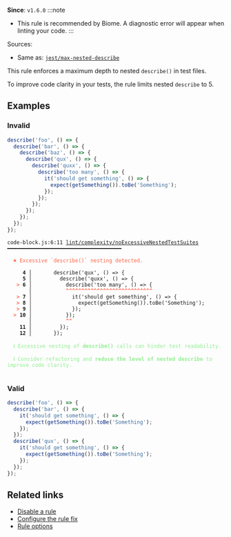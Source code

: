 **Since**: `v1.6.0`
:::note
- This rule is recommended by Biome. A diagnostic error will appear when linting your code.
:::

Sources: 
- Same as: <a href="https://github.com/jest-community/eslint-plugin-jest/blob/main/docs/rules/max-nested-describe.md" target="_blank"><code>jest/max-nested-describe</code></a>

This rule enforces a maximum depth to nested `describe()` in test files.

To improve code clarity in your tests, the rule limits nested `describe` to 5.

## Examples

### Invalid

```js
describe('foo', () => {
  describe('bar', () => {
    describe('baz', () => {
      describe('qux', () => {
        describe('quxx', () => {
          describe('too many', () => {
            it('should get something', () => {
              expect(getSomething()).toBe('Something');
            });
          });
        });
      });
    });
  });
});
```

<pre class="language-text"><code class="language-text">code-block.js:6:11 <a href="https://biomejs.dev/linter/rules/no-excessive-nested-test-suites">lint/complexity/noExcessiveNestedTestSuites</a> ━━━━━━━━━━━━━━━━━━━━━━━━━━━━━━━━━━━━━<br /><br /><strong><span style="color: Tomato;">  </span></strong><strong><span style="color: Tomato;">✖</span></strong> <span style="color: Tomato;">Excessive `describe()` nesting detected.</span><br />  <br />     <strong>4 │ </strong>      describe('qux', () =&gt; {<br />     <strong>5 │ </strong>        describe('quxx', () =&gt; {<br />   <strong><span style="color: Tomato;">&gt;</span></strong> <strong>6 │ </strong>          describe('too many', () =&gt; {<br />    <strong>   │ </strong>          <strong><span style="color: Tomato;">^</span></strong><strong><span style="color: Tomato;">^</span></strong><strong><span style="color: Tomato;">^</span></strong><strong><span style="color: Tomato;">^</span></strong><strong><span style="color: Tomato;">^</span></strong><strong><span style="color: Tomato;">^</span></strong><strong><span style="color: Tomato;">^</span></strong><strong><span style="color: Tomato;">^</span></strong><strong><span style="color: Tomato;">^</span></strong><strong><span style="color: Tomato;">^</span></strong><strong><span style="color: Tomato;">^</span></strong><strong><span style="color: Tomato;">^</span></strong><strong><span style="color: Tomato;">^</span></strong><strong><span style="color: Tomato;">^</span></strong><strong><span style="color: Tomato;">^</span></strong><strong><span style="color: Tomato;">^</span></strong><strong><span style="color: Tomato;">^</span></strong><strong><span style="color: Tomato;">^</span></strong><strong><span style="color: Tomato;">^</span></strong><strong><span style="color: Tomato;">^</span></strong><strong><span style="color: Tomato;">^</span></strong><strong><span style="color: Tomato;">^</span></strong><strong><span style="color: Tomato;">^</span></strong><strong><span style="color: Tomato;">^</span></strong><strong><span style="color: Tomato;">^</span></strong><strong><span style="color: Tomato;">^</span></strong><strong><span style="color: Tomato;">^</span></strong><strong><span style="color: Tomato;">^</span></strong><br />   <strong><span style="color: Tomato;">&gt;</span></strong> <strong>7 │ </strong>            it('should get something', () =&gt; {<br />   <strong><span style="color: Tomato;">&gt;</span></strong> <strong>8 │ </strong>              expect(getSomething()).toBe('Something');<br />   <strong><span style="color: Tomato;">&gt;</span></strong> <strong>9 │ </strong>            });<br /><strong><span style="color: Tomato;">  </span></strong><strong><span style="color: Tomato;">&gt;</span></strong> <strong>10 │ </strong>          });<br />    <strong>   │ </strong>          <strong><span style="color: Tomato;">^</span></strong><strong><span style="color: Tomato;">^</span></strong><br />    <strong>11 │ </strong>        });<br />    <strong>12 │ </strong>      });<br />  <br /><strong><span style="color: lightgreen;">  </span></strong><strong><span style="color: lightgreen;">ℹ</span></strong> <span style="color: lightgreen;">Excessive nesting of </span><span style="color: lightgreen;"><strong>describe()</strong></span><span style="color: lightgreen;"> calls can hinder test readability.</span><br />  <br /><strong><span style="color: lightgreen;">  </span></strong><strong><span style="color: lightgreen;">ℹ</span></strong> <span style="color: lightgreen;">Consider refactoring and </span><span style="color: lightgreen;"><strong>reduce the level of nested describe</strong></span><span style="color: lightgreen;"> to improve code clarity.</span><br />  <br /></code></pre>

### Valid

```js
describe('foo', () => {
  describe('bar', () => {
    it('should get something', () => {
      expect(getSomething()).toBe('Something');
    });
  });
  describe('qux', () => {
    it('should get something', () => {
      expect(getSomething()).toBe('Something');
    });
  });
});
```

## Related links

- [Disable a rule](/linter/#disable-a-lint-rule)
- [Configure the rule fix](/linter#configure-the-rule-fix)
- [Rule options](/linter/#rule-options)
